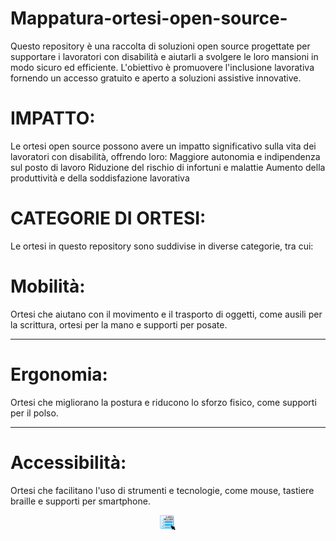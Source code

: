 # Mappatura-ortesi-open-source-
Questo repository è una raccolta di soluzioni open source progettate per supportare i lavoratori con disabilità e aiutarli a svolgere le loro mansioni in modo sicuro ed efficiente. L'obiettivo è promuovere l'inclusione lavorativa fornendo un accesso gratuito e aperto a soluzioni assistive innovative. 

# IMPATTO:
Le ortesi open source possono avere un impatto significativo sulla vita dei lavoratori con disabilità, offrendo loro:
    Maggiore autonomia e indipendenza sul posto di lavoro
    Riduzione del rischio di infortuni e malattie
    Aumento della produttività e della soddisfazione lavorativa

# CATEGORIE DI ORTESI:

Le ortesi in questo repository sono suddivise in diverse categorie, tra cui:

  # Mobilità: 
  Ortesi che aiutano con il movimento e il trasporto di oggetti, come ausili per la scrittura, ortesi per la mano e supporti per posate.

  ---

  # Ergonomia:
  Ortesi che migliorano la postura e riducono lo sforzo fisico, come supporti per il polso.

  ---

  # Accessibilità:
  Ortesi che facilitano l'uso di strumenti e tecnologie, come mouse, tastiere braille e supporti per smartphone.

  [<center><img src="png/list_new.png" width="5%"></center>](Accessibilità)
